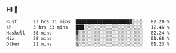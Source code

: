 ### Hi 👋

<!--START_SECTION:waka-->

```txt
Rust      23 hrs 31 mins  ████████████████████▓░░░░   82.20 %
sh        3 hrs 33 mins   ███░░░░░░░░░░░░░░░░░░░░░░   12.46 %
Haskell   38 mins         ▓░░░░░░░░░░░░░░░░░░░░░░░░   02.24 %
Nix       28 mins         ▒░░░░░░░░░░░░░░░░░░░░░░░░   01.68 %
Other     21 mins         ▒░░░░░░░░░░░░░░░░░░░░░░░░   01.23 %
```

<!--END_SECTION:waka-->
